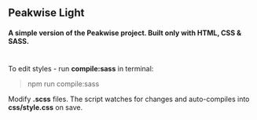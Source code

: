 ## Peakwise Light
#### A simple version of the Peakwise project. Built only with HTML, CSS & SASS.

#
To edit styles - run **compile:sass** in terminal:
> npm run compile:sass

Modify **.scss** files. The script watches for changes and auto-compiles into **css/style.css** on save.
#